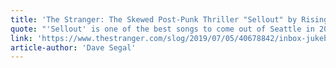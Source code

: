 ```yaml
---
title: 'The Stranger: The Skewed Post-Punk Thriller "Sellout" by Rising Seattle Trio Black Ends'
quote: "'Sellout' is one of the best songs to come out of Seattle in 2019."
link: 'https://www.thestranger.com/slog/2019/07/05/40678842/inbox-jukebox-track-of-the-day-the-skewed-post-punk-thriller-sellout-by-rising-seattle-trio-black-ends'
article-author: 'Dave Segal'
---
```

